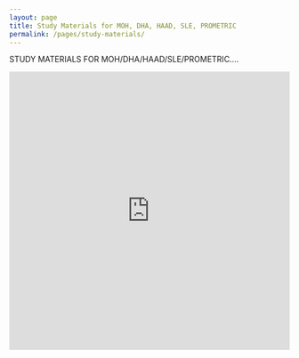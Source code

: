 ```yaml
---
layout: page
title: Study Materials for MOH, DHA, HAAD, SLE, PROMETRIC
permalink: /pages/study-materials/
---
```



STUDY MATERIALS FOR MOH/DHA/HAAD/SLE/PROMETRIC....
<br>
<iframe src="https://drive.google.com/embeddedfolderview?id=0B5FOj4rgVhf1VEh1LTluSG9VN0U#list" width="100%" height="500" frameborder="0"></iframe>

